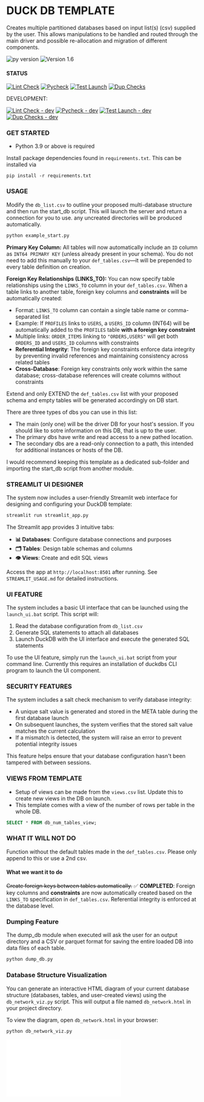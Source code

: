 # DUCK DB TEMPLATE

Creates multiple partitioned databases based on input list(s) (csv) supplied by the user. This allows manipulations to be handled and routed through the main driver and possible re-allocation and migration of different components.

![py version](https://img.shields.io/badge/python-3.9+-blue) ![Version 1.6](https://img.shields.io/badge/version-1.6-brightgreen)

#### STATUS 

[![Lint Check](https://github.com/uaineteine/duck_db_template/actions/workflows/lint_check.yaml/badge.svg)](https://github.com/uaineteine/duck_db_template/actions/workflows/lint_check.yaml) [![Pycheck](https://github.com/uaineteine/duck_db_template/actions/workflows/pycheck.yaml/badge.svg)](https://github.com/uaineteine/duck_db_template/actions/workflows/pycheck.yaml) [![Test Launch](https://github.com/uaineteine/duck_db_template/actions/workflows/start_server.yaml/badge.svg)](https://github.com/uaineteine/duck_db_template/actions/workflows/start_server.yaml) [![Dup Checks](https://github.com/uaineteine/duck_db_template/actions/workflows/duplication_check.yaml/badge.svg)](https://github.com/uaineteine/duck_db_template/actions/workflows/duplication_check.yaml)

DEVELOPMENT:

[![Lint Check - dev](https://github.com/uaineteine/duck_db_template/actions/workflows/lint_check_dev.yaml/badge.svg)](https://github.com/uaineteine/duck_db_template/actions/workflows/lint_check_dev.yaml) [![Pycheck - dev](https://github.com/uaineteine/duck_db_template/actions/workflows/pycheck.yaml/badge.svg)](https://github.com/uaineteine/duck_db_template/actions/workflows/lint_check_dev.yaml) [![Test Launch - dev](https://github.com/uaineteine/duck_db_template/actions/workflows/start_server_dev.yaml/badge.svg)](https://github.com/uaineteine/duck_db_template/actions/workflows/start_server_dev.yaml) [![Dup Checks - dev](https://github.com/uaineteine/duck_db_template/actions/workflows/duplication_check_dev.yaml/badge.svg)](https://github.com/uaineteine/duck_db_template/actions/workflows/duplication_check_dev.yaml)

### GET STARTED

* Python 3.9 or above is required

Install package dependencies found in `requirements.txt`. This can be installed via

```
pip install -r requirements.txt
```

### USAGE

Modify the `db_list.csv` to outline your proposed multi-database structure and then run the start_db script. This will launch the server and return a connection for you to use. any uncreated directories will be produced automatically.

```bash
python example_start.py
```

**Primary Key Column:**
All tables will now automatically include an `ID` column as `INT64 PRIMARY KEY` (unless already present in your schema). You do not need to add this manually to your `def_tables.csv`—it will be prepended to every table definition on creation.

**Foreign Key Relationships (LINKS_TO):**
You can now specify table relationships using the `LINKS_TO` column in your `def_tables.csv`. When a table links to another table, foreign key columns and **constraints** will be automatically created:
- Format: `LINKS_TO` column can contain a single table name or comma-separated list
- Example: If `PROFILES` links to `USERS`, a `USERS_ID` column (INT64) will be automatically added to the `PROFILES` table **with a foreign key constraint**
- Multiple links: `ORDER_ITEMS` linking to `"ORDERS,USERS"` will get both `ORDERS_ID` and `USERS_ID` columns with constraints
- **Referential Integrity**: The foreign key constraints enforce data integrity by preventing invalid references and maintaining consistency across related tables
- **Cross-Database**: Foreign key constraints only work within the same database; cross-database references will create columns without constraints

Extend and only EXTEND the `def_tables.csv` list with your proposed schema and empty tables will be generated accordingly on DB start.

There are three types of dbs you can use in this list:

* The main (only one) will be the driver DB for your host's session. If you should like to sotre information on this DB, that is up to the user.
* The primary dbs have write and read access to a new pathed location.
* The secondary dbs are a read-only connection to a path, this intended for additional instances or hosts of the DB.

I would recommend keeping this template as a dedicated sub-folder and importing the start_db script from another module.

### STREAMLIT UI DESIGNER

The system now includes a user-friendly Streamlit web interface for designing and configuring your DuckDB template:

```bash
streamlit run streamlit_app.py
```

The Streamlit app provides 3 intuitive tabs:
- **📊 Databases**: Configure database connections and purposes
- **🗂️ Tables**: Design table schemas and columns  
- **👁️ Views**: Create and edit SQL views

Access the app at `http://localhost:8501` after running. See `STREAMLIT_USAGE.md` for detailed instructions.

### UI FEATURE

The system includes a basic UI interface that can be launched using the `launch_ui.bat` script. This script will:

1. Read the database configuration from `db_list.csv`
2. Generate SQL statements to attach all databases
3. Launch DuckDB with the UI interface and execute the generated SQL statements

To use the UI feature, simply run the `launch_ui.bat` script from your command line. Currently this requires an installation of duckdbs CLI program to launch the UI component.

### SECURITY FEATURES

The system includes a salt check mechanism to verify database integrity:

* A unique salt value is generated and stored in the META table during the first database launch
* On subsequent launches, the system verifies that the stored salt value matches the current calculation
* If a mismatch is detected, the system will raise an error to prevent potential integrity issues

This feature helps ensure that your database configuration hasn't been tampered with between sessions.

### VIEWS FROM TEMPLATE
* Setup of views can be made from the `views.csv` list. Update this to create new views in the DB on launch.
* This template comes with a view of the number of rows per table in the whole DB. 

```sql
SELECT * FROM db_num_tables_view;
```

### WHAT IT WILL NOT DO

Function without the default tables made in the `def_tables.csv`. Please only append to this or use a 2nd csv.

#### What we want it to do

~~Create foreign keys between tables automatically.~~ ✅ **COMPLETED**: Foreign key columns and **constraints** are now automatically created based on the `LINKS_TO` specification in `def_tables.csv`. Referential integrity is enforced at the database level.

### Dumping Feature

The dump_db module when executed will ask the user for an output directory and a CSV or parquet format for saving the entire loaded DB into data files of each table.

```bash
python dump_db.py
```

### Database Structure Visualization

You can generate an interactive HTML diagram of your current database structure (databases, tables, and user-created views) using the `db_network_viz.py` script. This will output a file named `db_network.html` in your project directory.

To view the diagram, open `db_network.html` in your browser:

```bash
python db_network_viz.py
```

![Database Diagram](db_network.html)

